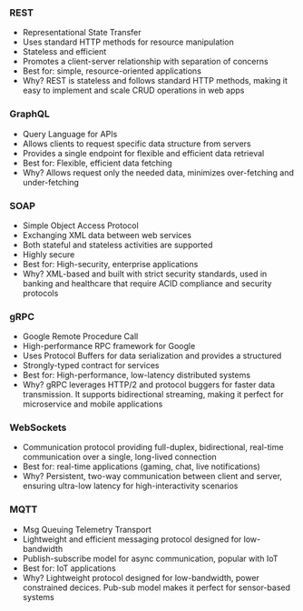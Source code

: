 
### REST
- Representational State Transfer
- Uses standard HTTP methods for resource manipulation
- Stateless and efficient
- Promotes a client-server relationship with separation of concerns
- Best for: simple, resource-oriented applications
- Why? REST is stateless and follows standard HTTP methods, making it easy to implement and scale CRUD operations in web apps

### GraphQL
- Query Language for APIs
- Allows clients to request specific data structure from servers
- Provides a single endpoint for flexible and efficient data retrieval 
- Best for: Flexible, efficient data fetching
- Why? Allows request only the needed data, minimizes over-fetching and under-fetching

### SOAP
- Simple Object Access Protocol
- Exchanging XML data between web services 
- Both stateful and stateless activities are supported
- Highly secure
- Best for: High-security, enterprise applications
- Why? XML-based and built with strict security standards, used in banking and healthcare that require ACID compliance and security protocols

### gRPC
- Google Remote Procedure Call
- High-performance RPC framework for Google
- Uses Protocol Buffers for data serialization and provides a structured 
- Strongly-typed contract for services
- Best for: High-performance, low-latency distributed systems
- Why? gRPC leverages HTTP/2 and protocol buggers for faster data transmission. It supports bidirectional streaming, making it perfect for microservice and mobile applications

### WebSockets
- Communication protocol providing full-duplex, bidirectional, real-time communication over a single, long-lived connection
- Best for: real-time applications (gaming, chat, live notifications)
- Why? Persistent, two-way communication between client and server, ensuring ultra-low latency for high-interactivity scenarios

### MQTT
- Msg Queuing Telemetry Transport
- Lightweight and efficient messaging protocol designed for low-bandwidth
- Publish-subscribe model for async communication, popular with IoT
- Best for: IoT applications
- Why? Lightweight protocol designed for low-bandwidth, power constrained decices. Pub-sub model makes it perfect for sensor-based systems 